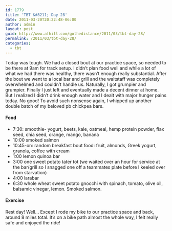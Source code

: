 ```yaml
---
id: 1779
title: 'TBT &#8211; Day 28'
date: 2011-03-20T20:22:48-06:00
author: admin
layout: post
guid: http://www.afhill.com/gothedistance/2011/03/tbt-day-28/
permalink: /2011/03/tbt-day-28/
categories:
  - tbt
---
```

Today was tough. We had a closed bout at our practice space, so needed to be there at 9am for track setup. I didn&#8217;t plan food well and while a lot of what we had there was healthy, there wasn&#8217;t enough really substantial. After the bout we went to a local bar and grill and the waitstaff was completely overwhelmed and couldn&#8217;t handle us. Naturally, I got grumpier and grumpier. Finally I just left and eventually made a decent dinner at home. But I realized I didn&#8217;t drink enough water and I dealt with major hunger pains today. No good! To avoid such nonsense again, I whipped up another double batch of my beloved pb chickpea bars. 

#### Food

  * 7:30: smoothie- yogurt, beets, kale, oatmeal, hemp protein powder, flax seed, chia seed, orange, mango, banana
  * 10:00 smoked salmon
  * 10:45-on: random breakfast bout food: fruit, almonds, Greek yogurt, granola, coffee with cream
  * 1:00 lemon quinoa bar
  * 3:00 one sweet potato tater tot (we waited over an hour for service at the bar/grill so I snagged one off a teammates plate before I keeled over from starvation)
  * 4:00 larabar
  * 6:30 whole wheat sweet potato gnocchi with spinach, tomato, olive oil, balsamic vinegar, lemon. Smoked salmon.

#### Exercise

Rest day! Well&#8230; Except I rode my bike to our practice space and back, around 8 miles total. It&#8217;s on a bike path almost the whole way, I felt really safe and enjoyed the ride!